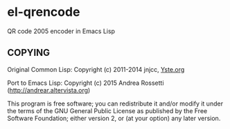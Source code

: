 el-qrencode
=====================
QR code 2005 encoder in Emacs Lisp

COPYING
---------

Original Common Lisp:
Copyright (c) 2011-2014 jnjcc, [Yste.org](http://www.yste.org)

Port to Emacs Lisp:
Copyright (c) 2015 Andrea Rossetti (http://andrear.altervista.org)

This program is free software; you can redistribute it and/or modify
it under the terms of the GNU General Public License as published by
the Free Software Foundation; either version 2, or (at your option)
any later version.
